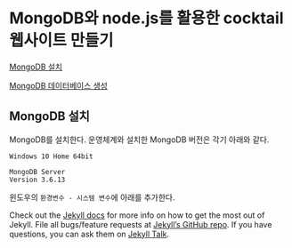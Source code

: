# MongoDB와 node.js를 활용한 cocktail 웹사이트 만들기

[MongoDB 설치](/doc/001_mongodb_install.md)

[MongoDB 데이터베이스 생성](/doc/002_mongodb_create_db.md)

## MongoDB 설치

MongoDB를 설치한다. 운영체계와 설치한 MongoDB 버전은 각기 아래와 같다.

    Windows 10 Home 64bit

    MongoDB Server
    Version 3.6.13

윈도우의 `환경변수 - 시스템 변수`에 아래를 추가한다.


Check out the [Jekyll docs][jekyll-docs] for more info on how to get the most out of Jekyll. File all bugs/feature requests at [Jekyll’s GitHub repo][jekyll-gh]. If you have questions, you can ask them on [Jekyll Talk][jekyll-talk].

[jekyll-docs]: https://jekyllrb.com/docs/home
[jekyll-gh]:   https://github.com/jekyll/jekyll
[jekyll-talk]: https://talk.jekyllrb.com/
